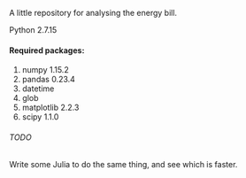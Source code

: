 A little repository for analysing the energy bill.

Python 2.7.15

#### Required packages:

1. numpy 1.15.2
2. pandas 0.23.4
3. datetime
4. glob
5. matplotlib 2.2.3
6. scipy 1.1.0

###### TODO

Write some Julia to do the same thing, and see which is faster.
